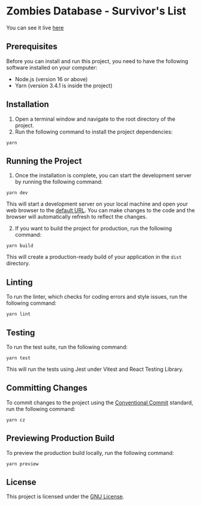 # Zombies Database - Survivor's List

You can see it live [here](https://zombies-db-mibsbalsante.vercel.app/)

## Prerequisites

Before you can install and run this project, you need to have the following software installed on your computer:

- Node.js (version 16 or above)
- Yarn (version 3.4.1 is inside the project)

## Installation

1. Open a terminal window and navigate to the root directory of the project.
2. Run the following command to install the project dependencies:

```
yarn
```

## Running the Project

1. Once the installation is complete, you can start the development server by running the following command:

```
yarn dev
```

This will start a development server on your local machine and open your web browser to the [default URL](http://127.0.0.1:9000/). You can make changes to the code and the browser will automatically refresh to reflect the changes.

2. If you want to build the project for production, run the following command:

```
yarn build
```

This will create a production-ready build of your application in the `dist` directory.

## Linting

To run the linter, which checks for coding errors and style issues, run the following command:

```
yarn lint
```

## Testing

To run the test suite, run the following command:

```
yarn test
```

This will run the tests using Jest under Vitest and React Testing Library.

## Committing Changes

To commit changes to the project using the [Conventional Commit](https://www.conventionalcommits.org/en/v1.0.0/) standard, run the following command:

```
yarn cz
```

## Previewing Production Build

To preview the production build locally, run the following command:

```
yarn preview
```

## License

This project is licensed under the [GNU License](./LICENSE).
